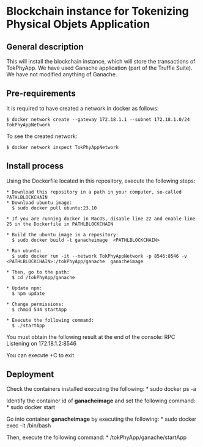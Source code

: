 # Blockchain instance for Tokenizing Physical Objets Application
## General description
  This will install the blockchain instance, which will store the transactions of TokPhyApp. We have used Ganache application (part of the Truffle Suite). We have not modified anything of Ganache.

## Pre-requirements
  It is required to have created a network in docker as follows:

    $ docker network create --gateway 172.18.1.1 --subnet 172.18.1.0/24 TokPhyAppNetwork
  
  To see the created network:    

    $ docker network inspect TokPhyAppNetwork
 
## Install process
  Using the Dockerfile located in this repository, execute the following steps:

    * Download this repository in a path in your computer, so-called PATHLBLOCKCHAIN
    * Download ubuntu image:
      $ sudo docker pull ubuntu:23.10
    
    * If you are running docker in MacOS, disable line 22 and enable line 25 in the Dockerfile in PATHLBLOCKCHAIN

    * Build the ubuntu image in a repository:
      $ sudo docker build -t ganacheimage  <PATHLBLOCKCHAIN>

    * Run ubuntu: 
      $ sudo docker run -it --network TokPhyAppNetwork -p 8546:8546 -v <PATHLBLOCKCHAIN>:/tokPhyApp/ganache  ganacheimage

    * Then, go to the path:
      $ cd /tokPhyApp/ganache

    * Update npm:
      $ npm update

    * Change permissions:
      $ chmod 544 startApp

    * Execute the following command:
      $ ./startApp

  You must obtain the following result at the end of the console:
    RPC Listening on 172.18.1.2:8546

  You can execute <ctrl>+C to exit

## Deployment
  Check the containers installed executing the following:
      * sudo docker ps -a

  Identify the container id of **ganacheimage** and set the following command:
      * sudo docker start <containerid>

  Go into container **ganacheimage** by executing the following:
      * sudo docker exec -it <containerid> /bin/bash

  Then, execute the following command:
      * /tokPhyApp/ganache/startApp
